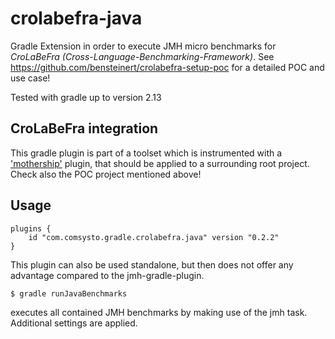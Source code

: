 # crolabefra-java
Gradle Extension in order to execute JMH micro benchmarks for _CroLaBeFra (Cross-Language-Benchmarking-Framework)_. See https://github.com/bensteinert/crolabefra-setup-poc for a detailed POC and use case!

Tested with gradle up to version 2.13

## CroLaBeFra integration
This gradle plugin is part of a toolset which is instrumented with a ['mothership'](https://github.com/comsysto/crolabefra-mothership) plugin, that should be applied to a surrounding root project. Check also the POC project mentioned above!

## Usage

    plugins {
        id "com.comsysto.gradle.crolabefra.java" version "0.2.2"
    }
       
This plugin can also be used standalone, but then does not offer any advantage compared to the jmh-gradle-plugin.

    $ gradle runJavaBenchmarks
    
executes all contained JMH benchmarks by making use of the jmh task. Additional settings are applied.

